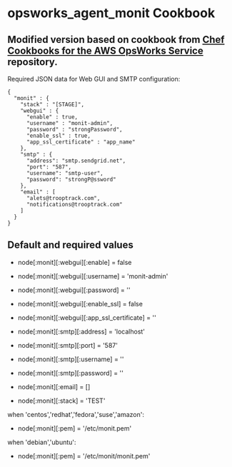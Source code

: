 opsworks_agent_monit Cookbook
=============================

## Modified version based on cookbook from [Chef Cookbooks for the AWS OpsWorks Service](github.com/aws/opsworks-cookbooks) repository.

Required JSON data for Web GUI and SMTP configuration:
```
{
  "monit" : {
    "stack" : "[STAGE]",
    "webgui" : {
      "enable" : true,
      "username" : "monit-admin",
      "password" : "strongPassword",
      "enable_ssl" : true,
      "app_ssl_certificate" : "app_name"
    },
    "smtp" : {
      "address": "smtp.sendgrid.net",
      "port": "587",
      "username": "smtp-user",
      "password": "strongP@ssword"
    },
    "email" : [
      "alets@trooptrack.com",
      "notifications@trooptrack.com"
    ]
  }
}
```

## Default and required values

* node[:monit][:webgui][:enable] = false
* node[:monit][:webgui][:username] = 'monit-admin'
* node[:monit][:webgui][:password] = ''
* node[:monit][:webgui][:enable_ssl] = false
* node[:monit][:webgui][:app_ssl_certificate] = ''

* node[:monit][:smtp][:address] = 'localhost'
* node[:monit][:smtp][:port] = '587'
* node[:monit][:smtp][:username] = ''
* node[:monit][:smtp][:password] = ''

* node[:monit][:email] = []
* node[:monit][:stack] = 'TEST'

when 'centos','redhat','fedora','suse','amazon':
* node[:monit][:pem] = '/etc/monit.pem'

when 'debian','ubuntu':
* node[:monit][:pem] = '/etc/monit/monit.pem'
